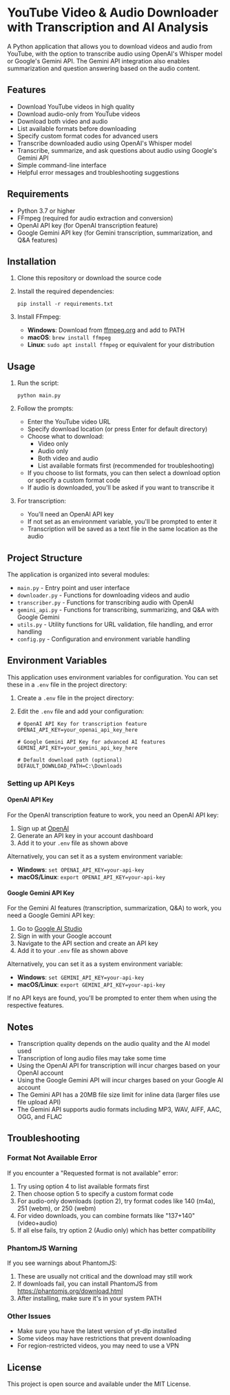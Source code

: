 # YouTube Video & Audio Downloader with Transcription and AI Analysis

A Python application that allows you to download videos and audio from YouTube, with the option to transcribe audio using OpenAI's Whisper model or Google's Gemini API. The Gemini API integration also enables summarization and question answering based on the audio content.

## Features

- Download YouTube videos in high quality
- Download audio-only from YouTube videos
- Download both video and audio
- List available formats before downloading
- Specify custom format codes for advanced users
- Transcribe downloaded audio using OpenAI's Whisper model
- Transcribe, summarize, and ask questions about audio using Google's Gemini API
- Simple command-line interface
- Helpful error messages and troubleshooting suggestions

## Requirements

- Python 3.7 or higher
- FFmpeg (required for audio extraction and conversion)
- OpenAI API key (for OpenAI transcription feature)
- Google Gemini API key (for Gemini transcription, summarization, and Q&A features)

## Installation

1. Clone this repository or download the source code

2. Install the required dependencies:
   ```
   pip install -r requirements.txt
   ```

3. Install FFmpeg:
   - **Windows**: Download from [ffmpeg.org](https://ffmpeg.org/download.html) and add to PATH
   - **macOS**: `brew install ffmpeg`
   - **Linux**: `sudo apt install ffmpeg` or equivalent for your distribution

## Usage

1. Run the script:
   ```
   python main.py
   ```

2. Follow the prompts:
   - Enter the YouTube video URL
   - Specify download location (or press Enter for default directory)
   - Choose what to download:
     - Video only
     - Audio only
     - Both video and audio
     - List available formats first (recommended for troubleshooting)
   - If you choose to list formats, you can then select a download option or specify a custom format code
   - If audio is downloaded, you'll be asked if you want to transcribe it

3. For transcription:
   - You'll need an OpenAI API key
   - If not set as an environment variable, you'll be prompted to enter it
   - Transcription will be saved as a text file in the same location as the audio

## Project Structure

The application is organized into several modules:

- `main.py` - Entry point and user interface
- `downloader.py` - Functions for downloading videos and audio
- `transcriber.py` - Functions for transcribing audio with OpenAI
- `gemini_api.py` - Functions for transcribing, summarizing, and Q&A with Google Gemini
- `utils.py` - Utility functions for URL validation, file handling, and error handling
- `config.py` - Configuration and environment variable handling

## Environment Variables

This application uses environment variables for configuration. You can set these in a `.env` file in the project directory:

1. Create a `.env` file in the project directory:

2. Edit the `.env` file and add your configuration:

   ```
   # OpenAI API Key for transcription feature
   OPENAI_API_KEY=your_openai_api_key_here

   # Google Gemini API Key for advanced AI features
   GEMINI_API_KEY=your_gemini_api_key_here

   # Default download path (optional)
   DEFAULT_DOWNLOAD_PATH=C:\Downloads
   ```

### Setting up API Keys

#### OpenAI API Key

For the OpenAI transcription feature to work, you need an OpenAI API key:

1. Sign up at [OpenAI](https://platform.openai.com/signup)
2. Generate an API key in your account dashboard
3. Add it to your `.env` file as shown above

Alternatively, you can set it as a system environment variable:
   - **Windows**: `set OPENAI_API_KEY=your-api-key`
   - **macOS/Linux**: `export OPENAI_API_KEY=your-api-key`

#### Google Gemini API Key

For the Gemini AI features (transcription, summarization, Q&A) to work, you need a Google Gemini API key:

1. Go to [Google AI Studio](https://ai.google.dev/)
2. Sign in with your Google account
3. Navigate to the API section and create an API key
4. Add it to your `.env` file as shown above

Alternatively, you can set it as a system environment variable:
   - **Windows**: `set GEMINI_API_KEY=your-api-key`
   - **macOS/Linux**: `export GEMINI_API_KEY=your-api-key`

If no API keys are found, you'll be prompted to enter them when using the respective features.

## Notes

- Transcription quality depends on the audio quality and the AI model used
- Transcription of long audio files may take some time
- Using the OpenAI API for transcription will incur charges based on your OpenAI account
- Using the Google Gemini API will incur charges based on your Google AI account
- The Gemini API has a 20MB file size limit for inline data (larger files use file upload API)
- The Gemini API supports audio formats including MP3, WAV, AIFF, AAC, OGG, and FLAC

## Troubleshooting

### Format Not Available Error

If you encounter a "Requested format is not available" error:

1. Try using option 4 to list available formats first
2. Then choose option 5 to specify a custom format code
3. For audio-only downloads (option 2), try format codes like 140 (m4a), 251 (webm), or 250 (webm)
4. For video downloads, you can combine formats like "137+140" (video+audio)
5. If all else fails, try option 2 (Audio only) which has better compatibility

### PhantomJS Warning

If you see warnings about PhantomJS:

1. These are usually not critical and the download may still work
2. If downloads fail, you can install PhantomJS from https://phantomjs.org/download.html
3. After installing, make sure it's in your system PATH

### Other Issues

- Make sure you have the latest version of yt-dlp installed
- Some videos may have restrictions that prevent downloading
- For region-restricted videos, you may need to use a VPN

## License

This project is open source and available under the MIT License.
